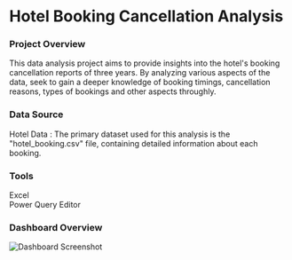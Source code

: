 # Hotel Booking Cancellation Analysis

### Project Overview

This data analysis project aims to provide insights into the hotel's booking cancellation reports of three years. By analyzing various aspects of the data, seek to gain a deeper knowledge of booking timings, cancellation reasons, types of bookings and other aspects throughly.

### Data Source

Hotel Data : The primary dataset used for this analysis is the "hotel_booking.csv" file, containing detailed information about each booking.

### Tools

Excel
<br>
Power Query Editor

### Dashboard Overview

![Dashboard Screenshot](https://github.com/user-attachments/assets/b5a7bf99-d588-4831-8f28-74d563bdf743)
